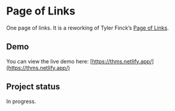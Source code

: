 # Page of Links
One page of links. It is a reworking of Tyler Finck’s [Page of Links](https://github.com/sursly/pageoflinks).

## Demo
You can view the live demo here: [https://thms.netlify.app/](https://thms.netlify.app/)

## Project status
In progress.
